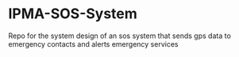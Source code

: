 # IPMA-SOS-System
Repo for the system design of an sos system that sends gps data to emergency contacts and alerts emergency services
